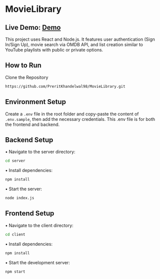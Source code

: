 #  MovieLibrary
## Live Demo: [Demo](https://movie-library-25abav7sy-prerit-khandelwals-projects.vercel.app/)

This project uses React and Node.js. It features user authentication (Sign In/Sign Up), movie search via OMDB API, and list creation similar to YouTube playlists with public or private options.

## How to Run

Clone the Repository

```bash
https://github.com/PreritKhandelwal98/MovieLibrary.git
```
## Environment Setup
Create a `.env` file in the root folder and copy-paste the content of `.env.sample`, then add the necessary credentials. This .env file is for both the frontend and backend.

## Backend Setup

• Navigate to the server directory:
```bash
cd server
```

• Install dependencies:

```bash
npm install
```

• Start the server:
```bash
node index.js
```

## Frontend Setup

• Navigate to the client directory:
```bash
cd client
```

• Install dependencies:

```bash
npm install
```

• Start the development server:
```bash
npm start
```
